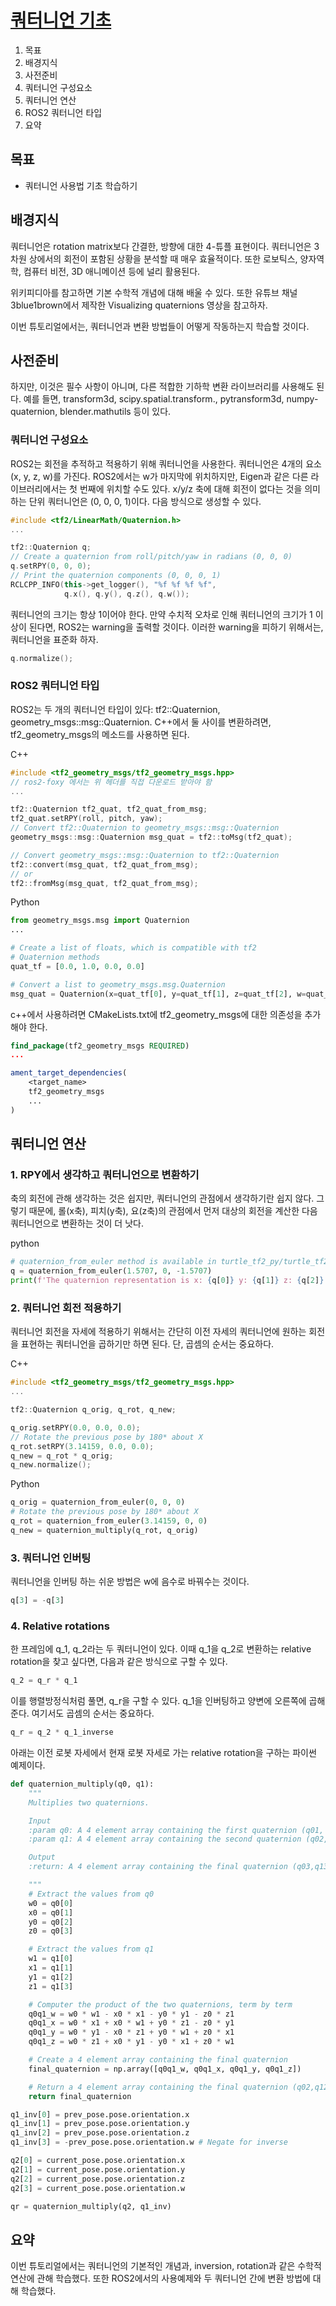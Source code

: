 # [쿼터니언 기초](https://docs.ros.org/en/humble/Tutorials/Intermediate/Tf2/Quaternion-Fundamentals.html)
1. 목표
1. 배경지식
1. 사전준비
1. 쿼터니언 구성요소
1. 쿼터니언 연산
1. ROS2 쿼터니언 타입
1. 요약

## 목표
* 쿼터니언 사용법 기초 학습하기

## 배경지식
쿼터니언은 rotation matrix보다 간결한, 방향에 대한 4-튜플 표현이다. 쿼터니언은 3차원 상에서의 회전이 포함된 상황을 분석할 때 매우 효율적이다. 또한 로보틱스, 양자역학, 컴퓨터 비전, 3D 애니메이션 등에 널리 활용된다.

위키피디아를 참고하면 기본 수학적 개념에 대해 배울 수 있다. 또한 유튜브 채널 3blue1brown에서 제작한 Visualizing quaternions 영상을 참고하자. 

이번 튜토리얼에서는, 쿼터니언과 변환 방법들이 어떻게 작동하는지 학습할 것이다.

## 사전준비
하지만, 이것은 필수 사항이 아니며, 다른 적합한 기하학 변환 라이브러리를 사용해도 된다. 예를 들면, transform3d, scipy.spatial.transform., pytransform3d, numpy-quaternion, blender.mathutils 등이 있다.

### 쿼터니언 구성요소
ROS2는 회전을 추적하고 적용하기 위해 쿼터니언을 사용한다. 쿼터니언은 4개의 요소 (x, y, z, w)를 가진다. ROS2에서는 w가 마지막에 위치하지만, Eigen과 같은 다른 라이브러리에서는 첫 번째에 위치할 수도 있다. x/y/z 축에 대해 회전이 없다는 것을 의미하는 단위 쿼터니언은 (0, 0, 0, 1)이다. 다음 방식으로 생성할 수 있다.

```cpp
#include <tf2/LinearMath/Quaternion.h>
...

tf2::Quaternion q;
// Create a quaternion from roll/pitch/yaw in radians (0, 0, 0)
q.setRPY(0, 0, 0);
// Print the quaternion components (0, 0, 0, 1)
RCLCPP_INFO(this->get_logger(), "%f %f %f %f",
            q.x(), q.y(), q.z(), q.w());
```

쿼터니언의 크기는 항상 1이어야 한다. 만약 수치적 오차로 인해 쿼터니언의 크기가 1 이상이 된다면, ROS2는 warning을 출력할 것이다. 이러한 warning을 피하기 위해서는, 쿼터니언을 표준화 하자.

```cpp
q.normalize();
```

### ROS2 쿼터니언 타입
ROS2는 두 개의 쿼터니언 타입이 있다: tf2::Quaternion, geometry_msgs::msg::Quaternion. C++에서 둘 사이를 변환하려면, tf2_geometry_msgs의 메소드를 사용하면 된다.

C++
```cpp
#include <tf2_geometry_msgs/tf2_geometry_msgs.hpp>
// ros2-foxy 에서는 위 헤더를 직접 다운로드 받아야 함
...

tf2::Quaternion tf2_quat, tf2_quat_from_msg;
tf2_quat.setRPY(roll, pitch, yaw);
// Convert tf2::Quaternion to geometry_msgs::msg::Quaternion
geometry_msgs::msg::Quaternion msg_quat = tf2::toMsg(tf2_quat);

// Convert geometry_msgs::msg::Quaternion to tf2::Quaternion
tf2::convert(msg_quat, tf2_quat_from_msg);
// or
tf2::fromMsg(msg_quat, tf2_quat_from_msg);
```

Python
```python
from geometry_msgs.msg import Quaternion
...

# Create a list of floats, which is compatible with tf2
# Quaternion methods
quat_tf = [0.0, 1.0, 0.0, 0.0]

# Convert a list to geometry_msgs.msg.Quaternion
msg_quat = Quaternion(x=quat_tf[0], y=quat_tf[1], z=quat_tf[2], w=quat_tf[3])
```

c++에서 사용하려면 CMakeLists.txt에 tf2_geometry_msgs에 대한 의존성을 추가해야 한다.
```cmake
find_package(tf2_geometry_msgs REQUIRED)
...

ament_target_dependencies(
    <target_name>
    tf2_geometry_msgs
    ...
)
```


## 쿼터니언 연산
### 1. RPY에서 생각하고 쿼터니언으로 변환하기
축의 회전에 관해 생각하는 것은 쉽지만, 쿼터니언의 관점에서 생각하기란 쉽지 않다. 그렇기 때문에, 롤(x축), 피치(y축), 요(z축)의 관점에서 먼저 대상의 회전을 계산한 다음 쿼터니언으로 변환하는 것이 더 낫다.

python
```python
# quaternion_from_euler method is available in turtle_tf2_py/turtle_tf2_py/turtle_tf2_broadcaster.py
q = quaternion_from_euler(1.5707, 0, -1.5707)
print(f'The quaternion representation is x: {q[0]} y: {q[1]} z: {q[2]} w: {q[3]}.')
```

### 2. 쿼터니언 회전 적용하기
쿼터니언 회전을 자세에 적용하기 위해서는 간단히 이전 자세의 쿼터니언에 원하는 회전을 표현하는 쿼터니언을 곱하기만 하면 된다. 단, 곱셈의 순서는 중요하다.

C++
```cpp
#include <tf2_geometry_msgs/tf2_geometry_msgs.hpp>
...

tf2::Quaternion q_orig, q_rot, q_new;

q_orig.setRPY(0.0, 0.0, 0.0);
// Rotate the previous pose by 180* about X
q_rot.setRPY(3.14159, 0.0, 0.0);
q_new = q_rot * q_orig;
q_new.normalize();
```

Python
```python
q_orig = quaternion_from_euler(0, 0, 0)
# Rotate the previous pose by 180* about X
q_rot = quaternion_from_euler(3.14159, 0, 0)
q_new = quaternion_multiply(q_rot, q_orig)
```

### 3. 쿼터니언 인버팅
쿼터니언을 인버팅 하는 쉬운 방법은 w에 음수로 바꿔수는 것이다.

```python
q[3] = -q[3]
```

### 4. Relative rotations
한 프레임에 q_1, q_2라는 두 쿼터니언이 있다. 이때 q_1을 q_2로 변환하는 relative rotation을 찾고 싶다면, 다음과 같은 방식으로 구할 수 있다.

```python
q_2 = q_r * q_1
```

이를 행렬방정식처럼 풀면, q_r을 구할 수 있다. q_1을 인버팅하고 양변에 오른쪽에 곱해준다. 여기서도 곱셈의 순서는 중요하다.

```python
q_r = q_2 * q_1_inverse
```

아래는 이전 로봇 자세에서 현재 로봇 자세로 가는 relative rotation을 구하는 파이썬 예제이다.

```python
def quaternion_multiply(q0, q1):
    """
    Multiplies two quaternions.

    Input
    :param q0: A 4 element array containing the first quaternion (q01, q11, q21, q31)
    :param q1: A 4 element array containing the second quaternion (q02, q12, q22, q32)

    Output
    :return: A 4 element array containing the final quaternion (q03,q13,q23,q33)

    """
    # Extract the values from q0
    w0 = q0[0]
    x0 = q0[1]
    y0 = q0[2]
    z0 = q0[3]

    # Extract the values from q1
    w1 = q1[0]
    x1 = q1[1]
    y1 = q1[2]
    z1 = q1[3]

    # Computer the product of the two quaternions, term by term
    q0q1_w = w0 * w1 - x0 * x1 - y0 * y1 - z0 * z1
    q0q1_x = w0 * x1 + x0 * w1 + y0 * z1 - z0 * y1
    q0q1_y = w0 * y1 - x0 * z1 + y0 * w1 + z0 * x1
    q0q1_z = w0 * z1 + x0 * y1 - y0 * x1 + z0 * w1

    # Create a 4 element array containing the final quaternion
    final_quaternion = np.array([q0q1_w, q0q1_x, q0q1_y, q0q1_z])

    # Return a 4 element array containing the final quaternion (q02,q12,q22,q32)
    return final_quaternion

q1_inv[0] = prev_pose.pose.orientation.x
q1_inv[1] = prev_pose.pose.orientation.y
q1_inv[2] = prev_pose.pose.orientation.z
q1_inv[3] = -prev_pose.pose.orientation.w # Negate for inverse

q2[0] = current_pose.pose.orientation.x
q2[1] = current_pose.pose.orientation.y
q2[2] = current_pose.pose.orientation.z
q2[3] = current_pose.pose.orientation.w

qr = quaternion_multiply(q2, q1_inv)
```

## 요약
이번 튜토리얼에서는 쿼터니언의 기본적인 개념과, inversion, rotation과 같은 수학적 연산에 관해 학습했다. 또한 ROS2에서의 사용예제와 두 쿼터니언 간에 변환 방법에 대해 학습했다.